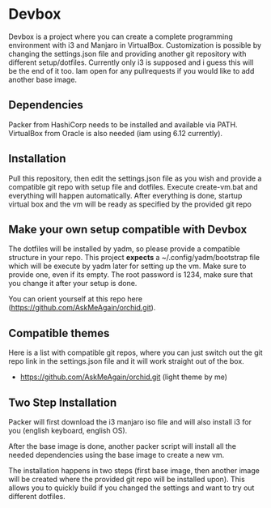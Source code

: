 # Devbox

Devbox is a project where you can create a complete programming environment with i3 and Manjaro in VirtualBox. Customization is possible by changing the settings.json file and providing another git repository with different setup/dotfiles.
Currently only i3 is supposed and i guess this will be the end of it too. 
Iam open for any pullrequests if you would like to add another base image.

## Dependencies

Packer from HashiCorp needs to be installed and available via PATH. VirtualBox from Oracle is also needed (iam using 6.12 currently).

## Installation

Pull this repository, then edit the settings.json file as you wish and provide a compatible git repo with setup file and dotfiles.
Execute create-vm.bat and everything will happen automatically. After everything is done, startup virtual box and the vm will be ready as specified by the provided git repo

## Make your own setup compatible with Devbox

The dotfiles will be installed by yadm, so please provide a compatible structure in your repo. 
This project **expects** a ~/.config/yadm/bootstrap file which will be execute by yadm later for setting up the vm. Make sure to provide one, even if its empty.
The root password is 1234, make sure that you change it after your setup is done.

You can orient yourself at this repo here (https://github.com/AskMeAgain/orchid.git). 

## Compatible themes

Here is a list with compatible git repos, where you can just switch out the git repo link in the settings.json file and it will work straight out of the box.

* https://github.com/AskMeAgain/orchid.git (light theme by me)

## Two Step Installation

Packer will first download the i3 manjaro iso file and will also install i3 for you (english keyboard, english OS).

After the base image is done, another packer script will install all the needed dependencies using the base image to create a new vm.

The installation happens in two steps (first base image, then another image will be created where the provided git repo will be installed upon).
This allows you to quickly build if you changed the settings and want to try out different dotfiles.
